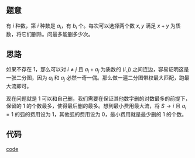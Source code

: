 ## 题意

有 $i$ 种数，第 $i$ 种数是 $a_i$，有 $b_i$ 个。每次可以选择两个数 $x,y$ 满足 $x+y$ 为质数，将它们删除。问最多能删多少次。

## 思路

如果不存在 $1$，那么可以对 $i \ne j$ 且 $a_i + a_j$ 为质数的 $(i,j)$ 之间连边，容易证明这是一张二分图，因为 $a_i$ 和 $a_j$ 必然一奇一偶。那么做一遍二分图带权最大匹配，跑最大流即可。

现在问题就是 $1$ 可以和自己删，我们需要在保证其他数字删的对数最多的前提下，保留的 $1$ 的个数最多，使得最后删的最多。想到最小费用最大流，将 $S \to i$ 且 $a_i = 1$ 的弧的费用设为 $1$，其他弧的费用设为 $0$，最小费用就是最少删的 $1$ 的个数。

## 代码

[code](https://atcoder.jp/contests/abc263/submissions/35860712)